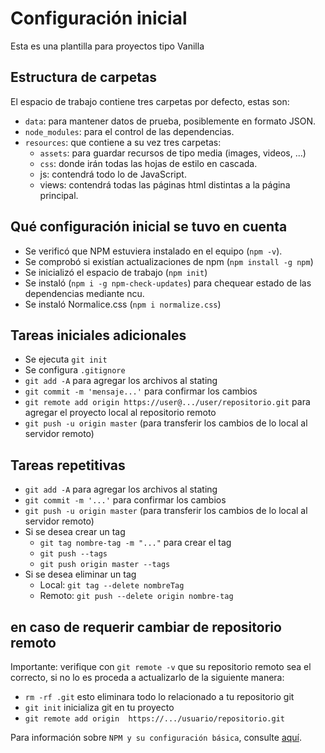 # Configuración inicial

Esta es una plantilla para proyectos tipo Vanilla

## Estructura de carpetas

El espacio de trabajo contiene tres carpetas por defecto, estas son:

- `data`: para mantener datos de prueba, posiblemente en formato JSON.
- `node_modules`: para el control de las dependencias.
- `resources`: que contiene a su vez tres carpetas:
    - `assets`: para guardar recursos de tipo media (images, videos, ...)
    - `css`: donde irán todas las hojas de estilo en cascada.
    - js: contendrá todo lo de JavaScript.
    - views: contendrá todas las páginas html distintas a la página principal.

## Qué configuración inicial se tuvo en cuenta

- Se verificó que NPM estuviera instalado en el equipo (`npm -v`).
- Se comprobó si existían actualizaciones de npm (`npm install -g npm`)
- Se inicializó el espacio de trabajo (`npm init`)
- Se instaló (`npm i -g npm-check-updates`) para chequear estado de las dependencias mediante ncu.
- Se instaló Normalice.css (`npm i normalize.css`)

## Tareas iniciales adicionales
- Se ejecuta `git init`
- Se configura `.gitignore`
- `git add -A` para agregar los archivos al stating
- `git commit -m 'mensaje...'` para confirmar los cambios
- `git remote add origin https://user@.../user/repositorio.git` para agregar el proyecto local al repositorio remoto
- `git push -u origin master` (para transferir los cambios de lo local al servidor remoto)

## Tareas repetitivas
- `git add -A` para agregar los archivos al stating
- `git commit -m '...'` para confirmar los cambios
- `git push -u origin master` (para transferir los cambios de lo local al servidor remoto)
- Si se desea crear un tag
    - `git tag nombre-tag -m "..."` para crear el tag
    - `git push --tags`
    - `git push origin master --tags`
- Si se desea eliminar un tag
    - Local: `git tag --delete nombreTag`
    - Remoto: `git push --delete origin nombre-tag`

## en caso de requerir cambiar de repositorio remoto
Importante: verifique con `git remote -v` que su repositorio remoto sea el correcto, si no lo es proceda a actualizarlo de la siguiente manera:

- `rm -rf .git` esto eliminara todo lo relacionado a tu repositorio git
- `git init`  inicializa git en tu proyecto
- `git remote add origin  https://.../usuario/repositorio.git`

Para información sobre  `NPM y su configuración básica`, consulte [aquí](https://codingpotions.com/npm-tutorial).